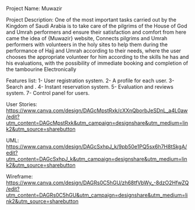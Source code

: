 Project Name: 
Muwazir

Project Description:
One of the most important tasks carried out by the Kingdom of Saudi Arabia is to take care of the pilgrims of the House of God and Umrah performers and ensure their satisfaction and comfort from here came the idea of {Muwazir} website, Connects pilgrims and Umrah performers with volunteers in the holy sites to help them during the performance of Hajj and Umrah according to their needs, where the user chooses the appropriate volunteer for him according to the skills he has and his evaluations, with the possibility of immediate booking and completion of the tambourine Electronically 

Features list:
1- User registration system.
2- A profile for each user.
3- Search and .
4- Instant reservation system.
5- Evaluation and reviews system.
7- Control panel for users.

User Stories:
https://www.canva.com/design/DAGcMpstRxk/cXXnQborbJeSDnL_a4L0aw/edit?utm_content=DAGcMpstRxk&utm_campaign=designshare&utm_medium=link2&utm_source=sharebutton

UML:
https://www.canva.com/design/DAGcSxhpJ_k/9pb50e1PQ5sx6h7H8tSkgA/edit?utm_content=DAGcSxhpJ_k&utm_campaign=designshare&utm_medium=link2&utm_source=sharebutton

Wireframe:
https://www.canva.com/design/DAGRs0C5hGU/zh68tfVbWy_-8dzO2HfwZQ/edit?utm_content=DAGRs0C5hGU&utm_campaign=designshare&utm_medium=link2&utm_source=sharebutton


